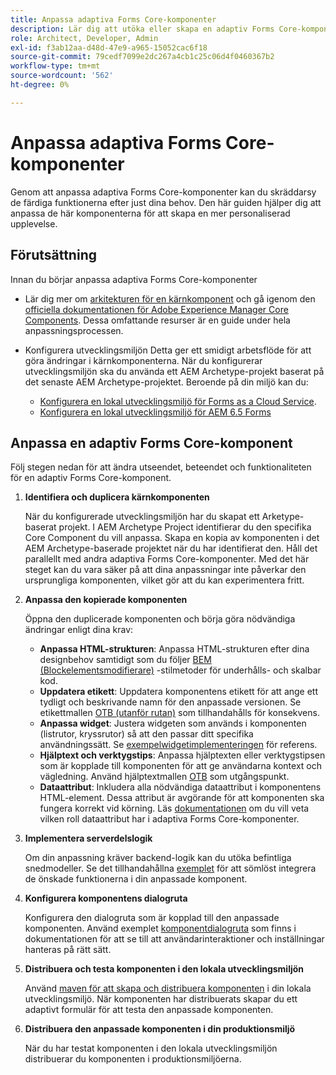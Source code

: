 ```yaml
---
title: Anpassa adaptiva Forms Core-komponenter
description: Lär dig att utöka eller skapa en adaptiv Forms Core-komponent för att implementera funktioner som är anpassade för din organisation.
role: Architect, Developer, Admin
exl-id: f3ab12aa-d48d-47e9-a965-15052cac6f18
source-git-commit: 79cedf7099e2dc267a4cb1c25c06d4f0460367b2
workflow-type: tm+mt
source-wordcount: '562'
ht-degree: 0%

---
```


# Anpassa adaptiva Forms Core-komponenter

Genom att anpassa adaptiva Forms Core-komponenter kan du skräddarsy de färdiga funktionerna efter just dina behov. Den här guiden hjälper dig att anpassa de här komponenterna för att skapa en mer personaliserad upplevelse.

## Förutsättning

Innan du börjar anpassa adaptiva Forms Core-komponenter

* Lär dig mer om [arkitekturen för en kärnkomponent](customizing.md#customizing-the-markup-customizing-the-markup) och gå igenom den [officiella dokumentationen för Adobe Experience Manager Core Components](customizing.md). Dessa omfattande resurser är en guide under hela anpassningsprocessen.
* Konfigurera utvecklingsmiljön Detta ger ett smidigt arbetsflöde för att göra ändringar i kärnkomponenterna. När du konfigurerar utvecklingsmiljön ska du använda ett AEM Archetype-projekt baserat på det senaste AEM Archetype-projektet. Beroende på din miljö kan du:

   * [Konfigurera en lokal utvecklingsmiljö för Forms as a Cloud Service](https://experienceleague.adobe.com/docs/experience-manager-cloud-service/content/forms/setup-configure-migrate/setup-local-development-environment.html).
   * [Konfigurera en lokal utvecklingsmiljö för AEM 6.5 Forms](https://experienceleague.adobe.com/docs/experience-manager-learn/foundation/development/set-up-a-local-aem-development-environment.html)

## Anpassa en adaptiv Forms Core-komponent

Följ stegen nedan för att ändra utseendet, beteendet och funktionaliteten för en adaptiv Forms Core-komponent.

1. **Identifiera och duplicera kärnkomponenten**

   När du konfigurerade utvecklingsmiljön har du skapat ett Arketype-baserat projekt. I AEM Archetype Project identifierar du den specifika Core Component du vill anpassa. Skapa en kopia av komponenten i det AEM Archetype-baserade projektet när du har identifierat den. Håll det parallellt med andra adaptiva Forms Core-komponenter. Med det här steget kan du vara säker på att dina anpassningar inte påverkar den ursprungliga komponenten, vilket gör att du kan experimentera fritt.

1. **Anpassa den kopierade komponenten**

   Öppna den duplicerade komponenten och börja göra nödvändiga ändringar enligt dina krav:

   * **Anpassa HTML-strukturen**: Anpassa HTML-strukturen efter dina designbehov samtidigt som du följer [BEM (Blockelementsmodifierare)](https://github.com/adobe/aem-core-wcm-components/wiki/css-coding-conventions) -stilmetoder för underhålls- och skalbar kod.
   * **Uppdatera etikett**: Uppdatera komponentens etikett för att ange ett tydligt och beskrivande namn för den anpassade versionen. Se etikettmallen [OTB (utanför rutan)](https://github.com/adobe/aem-core-forms-components/blob/master/ui.af.apps/src/main/content/jcr_root/apps/core/fd/components/af-commons/v1/fieldTemplates/label.html) som tillhandahålls för konsekvens.
   * **Anpassa widget**: Justera widgeten som används i komponenten (listrutor, kryssrutor) så att den passar ditt specifika användningssätt. Se [exempelwidgetimplementeringen](https://github.com/adobe/aem-core-forms-components/blob/master/ui.af.apps/src/main/content/jcr_root/apps/core/fd/components/form/textinput/v1/textinput/textinput.html) för referens.
   * **Hjälptext och verktygstips**: Anpassa hjälptexten eller verktygstipsen som är kopplade till komponenten för att ge användarna kontext och vägledning. Använd hjälptextmallen [OTB](https://github.com/adobe/aem-core-forms-components/blob/master/ui.af.apps/src/main/content/jcr_root/apps/core/fd/components/af-commons/v1/fieldTemplates/questionMark.html) som utgångspunkt.
   * **Dataattribut**: Inkludera alla nödvändiga dataattribut i komponentens HTML-element. Dessa attribut är avgörande för att komponenten ska fungera korrekt vid körning. Läs [dokumentationen](https://github.com/adobe/aem-core-forms-components/tree/master/ui.af.apps/src/main/content/jcr_root/apps/core/fd/components/form/textinput/v1/textinput) om du vill veta vilken roll dataattribut har i adaptiva Forms Core-komponenter.

1. **Implementera serverdelslogik**

   Om din anpassning kräver backend-logik kan du utöka befintliga snedmodeller. Se det tillhandahållna [exemplet](https://github.com/adobe/aem-core-forms-components/blob/master/bundles/af-core/src/main/java/com/adobe/cq/forms/core/components/internal/models/v1/form/TextInputImpl.java) för att sömlöst integrera de önskade funktionerna i din anpassade komponent.

1. **Konfigurera komponentens dialogruta**

   Konfigurera den dialogruta som är kopplad till den anpassade komponenten. Använd exemplet [komponentdialogruta](https://github.com/adobe/aem-core-forms-components/blob/master/ui.af.apps/src/main/content/jcr_root/apps/core/fd/components/form/textinput/v1/textinput/_cq_dialog/.content.xml) som finns i dokumentationen för att se till att användarinteraktioner och inställningar hanteras på rätt sätt.

1. **Distribuera och testa komponenten i den lokala utvecklingsmiljön**

   Använd [maven för att skapa och distribuera komponenten](https://experienceleague.adobe.com/docs/experience-manager-core-components/using/developing/archetype/using.html#building-and-installing) i din lokala utvecklingsmiljö. När komponenten har distribuerats skapar du ett adaptivt formulär för att testa den anpassade komponenten.

1. **Distribuera den anpassade komponenten i din produktionsmiljö**

   När du har testat komponenten i den lokala utvecklingsmiljön distribuerar du komponenten i produktionsmiljöerna.
